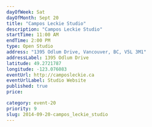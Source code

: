 ```yaml
---
dayOfWeek: Sat
dayOfMonth: Sept 20
title: "Campos Leckie Studio"
description: "Campos Leckie Studio"
startTime: 11:00 AM
endTime: 2:00 PM
type: Open Studio
address: "1395 Odlum Drive, Vancouver, BC, V5L 3M1"
addressLabel: 1395 Odlum Drive
latitude: 49.2721787
longitude: -123.076083
eventUrl: http://camposleckie.ca
eventUrlLabel: Studio Website
published: true
price: 

category: event-20
priority: 9
slug: 2014-09-20-campos_leckie_studio
---
```

